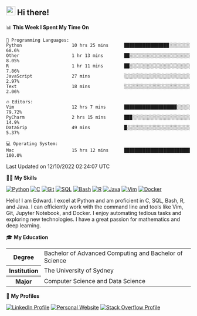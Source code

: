 ## <a href="#"><img src="https://media.giphy.com/media/hvRJCLFzcasrR4ia7z/giphy.gif" width="25px" height="25px"></a> Hi there!

<!--START_SECTION:waka-->
📊 **This Week I Spent My Time On** 

```text
💬 Programming Languages: 
Python                   10 hrs 25 mins      █████████████████░░░░░░░░   68.6% 
Other                    1 hr 13 mins        ██░░░░░░░░░░░░░░░░░░░░░░░   8.05% 
R                        1 hr 11 mins        ██░░░░░░░░░░░░░░░░░░░░░░░   7.86% 
JavaScript               27 mins             ░░░░░░░░░░░░░░░░░░░░░░░░░   2.97% 
Text                     18 mins             ░░░░░░░░░░░░░░░░░░░░░░░░░   2.06%

🔥 Editors: 
Vim                      12 hrs 7 mins       ████████████████████░░░░░   79.72% 
PyCharm                  2 hrs 15 mins       ███░░░░░░░░░░░░░░░░░░░░░░   14.9% 
DataGrip                 49 mins             █░░░░░░░░░░░░░░░░░░░░░░░░   5.37%

💻 Operating System: 
Mac                      15 hrs 12 mins      █████████████████████████   100.0%

```


 Last Updated on 12/10/2022 02:24:07 UTC
<!--END_SECTION:waka-->

💪🏻 **My Skills**

[![Python](https://img.shields.io/badge/-Python-yellow?style=flat-square&logo=Python)](#)
[![C     ](https://img.shields.io/badge/-C-blue?style=flat-square&logo=C)](#)
[![Git   ](https://img.shields.io/badge/-Git-grey?style=flat-square&logo=Git)](#)
[![SQL   ](https://img.shields.io/badge/-SQL-grey?style=flat-square&logo=SQLite)](#)
[![Bash  ](https://img.shields.io/badge/-Bash-grey?style=flat-square&logo=GNU-Bash)](#)
[![R     ](https://img.shields.io/badge/-R-grey?style=flat-square&logo=R)](#)
[![Java  ](https://img.shields.io/badge/-Java-grey?style=flat-square&logo=OpenJDK)](#)
[![Vim   ](https://img.shields.io/badge/-Vim-grey?style=flat-square&logo=Vim)](#)
[![Docker](https://img.shields.io/badge/-Docker-grey?style=flat-square&logo=Docker)](#)

Hello! I am Edward. I excel at Python and am proficient in C, SQL, Bash, R, and
Java. I can efficiently work with the command line and tools like Vim, Git,
Jupyter Notebook, and Docker. I enjoy automating tedious tasks and exploring new
technologies. I have a great passion for mathematics and deep learning.

🎓 **My Education**

<table>
<tr>
    <th>Degree</th>
    <td>Bachelor of Advanced Computing and Bachelor of Science</td>
</tr>
<tr>
    <th>Institution</th>
    <td>The University of Sydney</td>
</tr>
<tr>
    <th>Major</th>
    <td>Computer Science and Data Science</td>
</tr>
</table>

🔗 **My Profiles**

[![LinkedIn Profile](https://img.shields.io/badge/-LinkedIn-blue?style=social&logo=LinkedIn)](https://www.linkedin.com/in/ziao-ji)
[![Personal Website](https://img.shields.io/badge/-Personal%20Website-blue?style=social&logo=Bootstrap)](https://jiziao.works)
[![Stack Overflow Profile](https://img.shields.io/badge/-Stack%20Overflow-blue?style=social&logo=StackOverflow)](https://stackoverflow.com/users/11658924/spearandshield)
